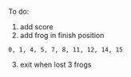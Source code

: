 To do:
1. add score
2. add frog in finish position
```
0, 1, 4, 5, 7, 8, 11, 12, 14, 15
```
3. exit when lost 3 frogs


